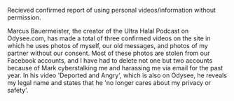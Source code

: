Recieved confirmed report of using personal videos/information without permission. 

Marcus Bauermeister, the creator of the Ultra Halal Podcast on Odysee.com, has made a total of three confirmed videos on the site in which he uses photos of myself, our old messages, and photos of my partner without our consent. Most of these photos are stolen from our Facebook accounts, and I have had to delete not one but two accounts because of Mark cyberstalking me and harassing me via email for the past year. In his video 'Deported and Angry', which is also on Odysee, he reveals my legal name and states that he 'no longer cares about my privacy or safety'.
